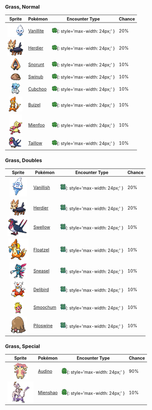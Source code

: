 

### Grass, Normal

| Sprite | Pokémon | Encounter Type | Chance |
| :---: | --- | :---: | --- |
| ![vanillite](../assets/sprites/vanillite/front.gif) | [Vanillite](../pokemon/vanillite.md/) | ![Grass, Normal](../assets/encounter_types/grass_normal.png){: style='max-width: 24px;' } | 20% |
| ![herdier](../assets/sprites/herdier/front.gif) | [Herdier](../pokemon/herdier.md/) | ![Grass, Normal](../assets/encounter_types/grass_normal.png){: style='max-width: 24px;' } | 20% |
| ![snorunt](../assets/sprites/snorunt/front.gif) | [Snorunt](../pokemon/snorunt.md/) | ![Grass, Normal](../assets/encounter_types/grass_normal.png){: style='max-width: 24px;' } | 10% |
| ![swinub](../assets/sprites/swinub/front.gif) | [Swinub](../pokemon/swinub.md/) | ![Grass, Normal](../assets/encounter_types/grass_normal.png){: style='max-width: 24px;' } | 10% |
| ![cubchoo](../assets/sprites/cubchoo/front.gif) | [Cubchoo](../pokemon/cubchoo.md/) | ![Grass, Normal](../assets/encounter_types/grass_normal.png){: style='max-width: 24px;' } | 10% |
| ![buizel](../assets/sprites/buizel/front.gif) | [Buizel](../pokemon/buizel.md/) | ![Grass, Normal](../assets/encounter_types/grass_normal.png){: style='max-width: 24px;' } | 10% |
| ![mienfoo](../assets/sprites/mienfoo/front.gif) | [Mienfoo](../pokemon/mienfoo.md/) | ![Grass, Normal](../assets/encounter_types/grass_normal.png){: style='max-width: 24px;' } | 10% |
| ![taillow](../assets/sprites/taillow/front.gif) | [Taillow](../pokemon/taillow.md/) | ![Grass, Normal](../assets/encounter_types/grass_normal.png){: style='max-width: 24px;' } | 10%

### Grass, Doubles

| Sprite | Pokémon | Encounter Type | Chance |
| :---: | --- | :---: | --- |
| ![vanillish](../assets/sprites/vanillish/front.gif) | [Vanillish](../pokemon/vanillish.md/) | ![Grass, Doubles](../assets/encounter_types/grass_doubles.png){: style='max-width: 24px;' } | 20% |
| ![herdier](../assets/sprites/herdier/front.gif) | [Herdier](../pokemon/herdier.md/) | ![Grass, Doubles](../assets/encounter_types/grass_doubles.png){: style='max-width: 24px;' } | 20% |
| ![swellow](../assets/sprites/swellow/front.gif) | [Swellow](../pokemon/swellow.md/) | ![Grass, Doubles](../assets/encounter_types/grass_doubles.png){: style='max-width: 24px;' } | 10% |
| ![floatzel](../assets/sprites/floatzel/front.gif) | [Floatzel](../pokemon/floatzel.md/) | ![Grass, Doubles](../assets/encounter_types/grass_doubles.png){: style='max-width: 24px;' } | 10% |
| ![sneasel](../assets/sprites/sneasel/front.gif) | [Sneasel](../pokemon/sneasel.md/) | ![Grass, Doubles](../assets/encounter_types/grass_doubles.png){: style='max-width: 24px;' } | 10% |
| ![delibird](../assets/sprites/delibird/front.gif) | [Delibird](../pokemon/delibird.md/) | ![Grass, Doubles](../assets/encounter_types/grass_doubles.png){: style='max-width: 24px;' } | 10% |
| ![smoochum](../assets/sprites/smoochum/front.gif) | [Smoochum](../pokemon/smoochum.md/) | ![Grass, Doubles](../assets/encounter_types/grass_doubles.png){: style='max-width: 24px;' } | 10% |
| ![piloswine](../assets/sprites/piloswine/front.gif) | [Piloswine](../pokemon/piloswine.md/) | ![Grass, Doubles](../assets/encounter_types/grass_doubles.png){: style='max-width: 24px;' } | 10%

### Grass, Special

| Sprite | Pokémon | Encounter Type | Chance |
| :---: | --- | :---: | --- |
| ![audino](../assets/sprites/audino/front.gif) | [Audino](../pokemon/audino.md/) | ![Grass, Special](../assets/encounter_types/grass_special.png){: style='max-width: 24px;' } | 90% |
| ![mienshao](../assets/sprites/mienshao/front.gif) | [Mienshao](../pokemon/mienshao.md/) | ![Grass, Special](../assets/encounter_types/grass_special.png){: style='max-width: 24px;' } | 10% |

